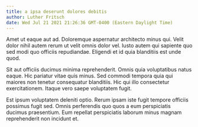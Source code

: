 ```yaml
---
title: a ipsa deserunt dolores debitis
author: Luther Fritsch
date: Wed Jul 21 2021 21:26:36 GMT-0400 (Eastern Daylight Time)
---
```

Amet ut eaque aut ad. Doloremque aspernatur architecto minus qui. Velit dolor nihil autem rerum ut velit omnis dolor vel. Iusto autem qui sapiente quo sed modi quo officiis repudiandae. Eligendi et id quia blanditiis est unde quod.

 Sit aut officiis ducimus minima reprehenderit. Omnis quia voluptatibus natus eaque. Hic pariatur vitae quis minus. Sed commodi tempora quia qui maiores non tenetur consequatur blanditiis. Hic qui illo consectetur exercitationem. Itaque vero saepe voluptatem fugit.

 Est ipsum voluptatem deleniti optio. Rerum ipsam iste fugit tempore officiis possimus fugit sed. Omnis perferendis quo quos a eum perspiciatis ducimus praesentium. Eum repellat perspiciatis laborum minus magnam reprehenderit non incidunt et.